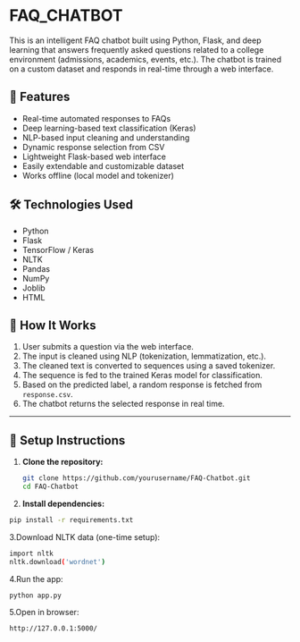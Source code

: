 # FAQ_CHATBOT
This is an intelligent FAQ chatbot built using Python, Flask, and deep learning that answers frequently asked questions related to a college environment (admissions, academics, events, etc.). The chatbot is trained on a custom dataset and responds in real-time through a web interface.

## 🚀 Features

- Real-time automated responses to FAQs
- Deep learning-based text classification (Keras)
- NLP-based input cleaning and understanding
- Dynamic response selection from CSV
- Lightweight Flask-based web interface
- Easily extendable and customizable dataset
- Works offline (local model and tokenizer)

## 🛠️ Technologies Used

- Python  
- Flask  
- TensorFlow / Keras  
- NLTK  
- Pandas  
- NumPy  
- Joblib  
- HTML

## 🧠 How It Works

1. User submits a question via the web interface.
2. The input is cleaned using NLP (tokenization, lemmatization, etc.).
3. The cleaned text is converted to sequences using a saved tokenizer.
4. The sequence is fed to the trained Keras model for classification.
5. Based on the predicted label, a random response is fetched from `response.csv`.
6. The chatbot returns the selected response in real time.

---

## 📝 Setup Instructions

1. **Clone the repository:**
   ```bash
   git clone https://github.com/yourusername/FAQ-Chatbot.git
   cd FAQ-Chatbot
2. **Install dependencies:**
 ```bash
pip install -r requirements.txt
```
3.Download NLTK data (one-time setup):
```bash
import nltk
nltk.download('wordnet')
```
4.Run the app:
```bash
python app.py
```
5.Open in browser:
```bash
http://127.0.0.1:5000/


